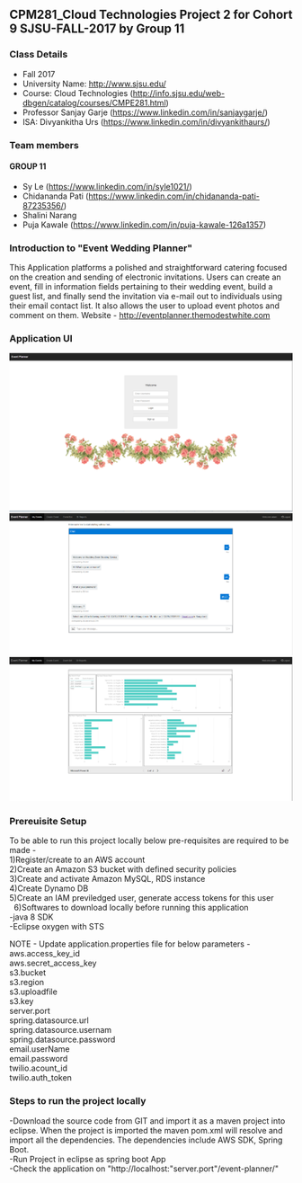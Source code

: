 ## CPM281_Cloud Technologies Project 2 for Cohort 9 SJSU-FALL-2017 by Group 11 

### Class Details
- Fall 2017
- University Name: http://www.sjsu.edu/
- Course: Cloud Technologies (http://info.sjsu.edu/web-dbgen/catalog/courses/CMPE281.html)
- Professor Sanjay Garje (https://www.linkedin.com/in/sanjaygarje/)
- ISA: Divyankitha Urs (https://www.linkedin.com/in/divyankithaurs/)

### Team members
#### GROUP 11
- Sy Le (https://www.linkedin.com/in/syle1021/)
- Chidananda Pati (https://www.linkedin.com/in/chidananda-pati-87235356/)
- Shalini Narang
- Puja Kawale (https://www.linkedin.com/in/puja-kawale-126a1357)

### Introduction to "Event Wedding Planner"
This Application platforms a polished and straightforward catering focused on the creation and sending of electronic invitations. Users can create an event, fill in information fields pertaining to their wedding event, build a guest list, and finally send the invitation via e-mail out to individuals using their email contact list. It also allows the user to upload event photos and comment on them.
Website - http://eventplanner.themodestwhite.com

### Application UI 
![Screenshot](welcome.png)
![Screenshot](chatbot.png)
![Screenshot](BIReport.png)

### Prereuisite Setup
To be able to run this project locally below pre-requisites are required to be made -</br>
1)Register/create to an AWS account</br>
2)Create an Amazon S3 bucket with defined security policies</br>
3)Create and activate Amazon MySQL, RDS instance</br>
4)Create Dynamo DB</br>
5)Create an IAM previledged user, generate access tokens for this user</br> 
6)Softwares to download locally before running this application</br>
  -java 8 SDK</br>
  -Eclipse oxygen with STS</br>
  
NOTE - Update application.properties file for below parameters -</br>
aws.access_key_id</br>
aws.secret_access_key</br>
s3.bucket</br>
s3.region</br>
s3.uploadfile</br>
s3.key</br>
server.port </br>
spring.datasource.url</br>
spring.datasource.usernam </br>
spring.datasource.password</br>
email.userName</br>
email.password</br>
twilio.acount_id</br>
twilio.auth_token</br>

### Steps to run the project locally
-Download the source code from GIT and import it as a maven project into eclipse. When the project is imported the maven pom.xml will resolve and import all the dependencies. The dependencies include AWS SDK, Spring Boot.</br>
-Run Project in eclipse as spring boot App</br>
-Check the application on "http://localhost:"server.port"/event-planner/"</br>

